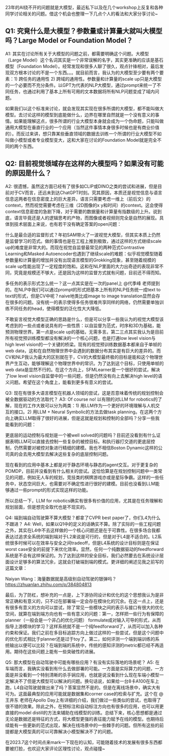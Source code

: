 <!--
 * @Author: Charmve yidazhang1@gmail.com
 * @Date: 2023-10-10 10:49:30
 * @LastEditors: Charmve yidazhang1@gmail.com
 * @LastEditTime: 2024-01-24 13:54:28
 * @FilePath: /OccNet-Course/Chapter07-课程展望与总结/关于大模型和自动驾驶的几个迷思.md
 * @Version: 1.0.1
 * @Blogs: charmve.blog.csdn.net
 * @GitHub: https://github.com/Charmve
 * @Description: 
 * 
 * Copyright (c) 2023 by Charmve, All Rights Reserved. 
 * Licensed under the MIT License.
-->

23年的AI绕不开的问题就是大模型，最近私下以及在几个workshop上反复和各种同学讨论相关的问题。借这个机会也整理一下几点个人的看法和大家分享讨论~

## Q1: 究竟什么是大模型？参数量或计算量大就叫大模型吗？Large Model or Foundation Model？
A1: 其实在讨论所有关于大模型的问题之前，都需要明确这个问题。大模型（Large Model）这个名词其实是一个非常误解的名字，其实更准确的应该是基石模型（Foundation Model）。经常发现和很多人聊了很久，观点针锋相对，最后发现双方根本讨论的不是一个东西。。。就目前而言，我认为的大模型至少要有两个要素：1) 跨任务的通用性 2) 跨域的通用性。参数量和计算量的scale up只是大模型的一个必要而不充分条件。以GPT为代表的NLP大模型，通过prompt来统一了不同任务，也通过利用了基本上所有可用的文本数据将所有NLP问题变成了域内问题。

如果我们以这个标准来讨论，就会发现其实现在很多所谓的大模型，都不能叫做大模型。去讨论这样的模型到底能做什么，边界在哪里自然就是一个没有意义的事情。如果能理解这点，很多所谓的行业大模型本身就会成为一个伪命题，只能叫做通用大模型在垂直行业的一个应用（当然这件事情本身很多时候也是有商业价值的）。而反过来讲，想只靠某些垂直领域的数据去训练一个所谓的行业大模型不如叫做小模型或者专业模型变大，这和大家在讨论的Foundation Model就是完全不同的两个东西。

## Q2: 目前视觉领域存在这样的大模型吗？如果没有可能的原因是什么？
A2: 很遗憾，虽然这方面已经有了很多如CLIP或DINO之类的尝试和进展，但是目前对于CV而言，还远未到达ChatGPT时刻。究其原因，本质还是视觉信息与语言信息这两者在信息密度上的巨大差异。语言只需要考虑一维上（前后文）的context，然而视觉需要考虑在三维（2D图像的x y和时间）的context。这会使得context信息密度的急剧下降，对于需要的数据量和计算量有指数级的上升。说到底，语言毕竟还是人的逻辑思考的产物，而图像或者视频则完全是自然的展现。具体到技术层面上来说，也有若干没有确定答案的open问题：

什么是最合适的监督形式？年初SAM带火了一波视觉大模型，但其实本质上仍然是监督学习的范式。做的事情也是在工程上推到极致，通过这样的方式继续scale up的难度是非常大的。而现在视觉自监督最常见的两种范式Contrastive Learning和Masked Autoencoder也遇到了继续scale的难题：似乎视觉模型随着参数量和计算量的增加并没有出现语言模型的Grokking现象，甚至随着规模的scale up性能出现了一定程度的饱和。这和在NLP里面的大力出奇迹的表现非常不同，究竟是规模还不够大，还是因为这样的监督方式就有问题，目前还不得而知。

多任务的表示形式怎么统一？这一点其实是在一次的panel上 @代季峰 老师提到的。在NLP中我们可以通过prompt的形式把基本上所有的NLP任务统一成text to text的形式，但是CV中呢？naive地类比成image to image translation显然会存在很多的问题。没有统一的表示使得多任务很难共享同样的网络，仍然需要单独训练不同任务的head，使得模型的泛化性大大降低。

不敢妄言视觉大模型正确的思路是什么，但是可以分享一些我认为的视觉大模型该考虑到的一些点或者说具有的一些性质：以自监督为范式，时序和3D为基础，能预测物理世界。第一点是scale up的基础，无需多言。第二三点其实我认为是目前所有视觉预训练模型都没有解决的一个核心问题，也是打通low level vision与high level vision的一个关键的桥梁。现有的视觉预训练数据基本都来自于单帧的web data，这和在自然物理世界中会遇到的数据分布其实是有巨大的差异的。而CV和NLP我认为最大的区别就在于，CV的大模型最终极的目标是能和这个物理世界产生互动，能够理解这个物理世界中的常识。为了达到这个目标，只使用单帧的web data是显然不行的。在这个方向上，SFMLearner是一个很好的尝试，解决了low level vision自监督中的一些问题，但是仍然没有向上去解决high level的语义问题。希望在这个角度上，能看到更多有意义的尝试。

Q3: 现在有很多大语言模型在机器人领域的尝试，这是否意味着传统的规划控制会被全数据驱动的方法取代？
A3: Of course no! 以有限的对LLM for robotics的了解，现在的工作大致可以分为两类：1) 用LLM作为一个更好的环境理解与人机交互的接口。2) 用LLM + Neural Symbolic的方法去做task planning。在这两个方向上确实LLM取得了很好的进展，但是这就是规划和控制的全部吗？分享一些我能看到的问题：

更底层的运动控制与规划是一个被well solved的问题吗？目前还没看到有什么证据表明LLM可以直接去控制一些复杂的被控目标。和执行器打交道的更底层控制，仍然需要对被控对象进行精细的建模。我也不相信Boston Dynamic这样的公司真的会去用大模型去解决这些复杂的底层控制问题。

现在看到的应用中基本上都是对于静态环境与静态的agent交互。对于更复杂的POMDP，目前并没看到有什么相关的尝试。这恰恰算是在规划控制问题中一类常见的问题，例如无人车的规划，竞技类的棋牌游戏亦或是星际争霸。这样的一些任务中，状态空间巨大，也需要对不确定性进行很好的建模。目前也没看到LLM能够通过一些prompt的形式实现这样的功能。

所以总结一下，LLM for robotics确实有很多有价值的应用，尤其是在任务理解和规划层面，但是想完全取代也是不现实的。

Q4: 端到端自动驾驶算不算大模型？都拿了CVPR best paper了，你们L4为什么不跟进？
A4: Well，如果以Q1中的定义的话确实不算。除了实际的一些工程问题之外，其实在L4中不去这样做的一个核心问题还是在于可靠性。在很多场合我都表达过追求全系统的端到端对于L2来说是可行的，但是对于L4是不适合的。L2系统很多时候可以在效率与安全之间tradeoff，但是L4系统的设计目标则是在保证worst case安全的前提下来优化效率。显然，任何一个纯数据驱动的feedforward系统是不会有这样保证的。为了达到这样的安全目标，我们必然要去在系统设计层面设计足够多的算法冗余，这就会打破端到端的模式。更详细的阐述见我之前写的这篇文章：

Naiyan Wang：海量数据就是高级别自动驾驶的银弹吗？
https://zhuanlan.zhihu.com/p/384804813

最后，为了防杠，想补充的一点是，上下游协同设计和优化的这个思想我认为是非常正确和有意义的，只不过在部署端一定会存在模块化的冗余。在这一点上，还是有很多有意义的方向可以尝试，除了常见一些模块之间的表示与接口有很大的优化空间，就算在端到端方向也有一些有意义的问题：第一，怎样把一些行为有保障的planner（一般会是一个非凸的优化问题） formulate成对输入可导的形式，从而指导上游模块的学习？这样系统就不是一个纯feedforward了，从而可以加入各种约束和保证。我们之前在多目标追踪方向上做过这样的一些尝试，但是这个问题中的优化形式相比于planner还是过于toy了。第二，如何评测一个端到端训练的系统输出以便可以比较？在端到端的系统中，传统的感知评测的metric都已经不再适用。期待在这些问题上能有一些突破性的进展。

Q5: 那大模型在自动驾驶中可能有哪些应用？有没有实际落地的场景呢？
A5: 在车端而言，我确实没看到有什么去做部署的可能。一方面是实际算力的问题，一方面是并没看到一个特别清晰的杀手锏应用，也就是说没看到什么现在车端小模型一定解决不了但是大模型可以解决的问题。换句话说，如果给一台8卡A100在车上跑，L4自动驾驶就做出来了吗？答案显然不是的。但是在离线场景中，确实大有可为。这面最典型的应用可能就是数据集和corner case的检索与扩充。这个在 @王井东 老师在Apollo Day上有详细的介绍，我们做过一些类似的尝试，也取得了很不错的效果。除此之外，在预标注和自动标注方向也有很多的应用，也可以用更直接的model distill的方法来辅助在线模型的训练。总结下来，核心思想都是通过无论是数据还是特征的方式，将大模型更强的表征能力赋予在线的模型。也期待后续能有一些更新的范式出现，解决在线场景中的一些棘手的问题。但所有这些的前提都是大模型真的可以可靠解决小模型解决不了的问题。

在2023.7这个时间点来mark一下现在的认知，可能随着技术的发展有很多东西都要被打脸，也欢迎大家评论区理性讨论，观点碰撞~